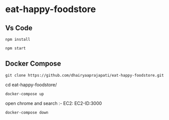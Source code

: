 # eat-happy-foodstore
## Vs Code
```
npm install
```
``` 
npm start
```
## Docker Compose
``` 
git clone https://github.com/dhairyaaprajapati/eat-happy-foodstore.git
```
cd eat-happy-foodstore/

```
docker-compose up
```

open chrome and search :- EC2: EC2-ID:3000
```
docker-compose down
```